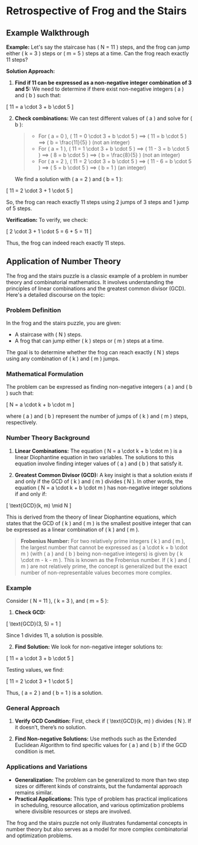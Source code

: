 # Retrospective of Frog and the Stairs

## Example Walkthrough

**Example:**
Let's say the staircase has \( N = 11 \) steps, and the frog can jump either \( k = 3 \) steps or \( m = 5 \) steps at a time. Can the frog reach exactly 11 steps?

**Solution Approach:**

1. **Find if 11 can be expressed as a non-negative integer combination of 3 and 5:**
   We need to determine if there exist non-negative integers \( a \) and \( b \) such that:

\[ 11 = a \cdot 3 + b \cdot 5 \]

2. **Check combinations:**
   We can test different values of \( a \) and solve for \( b \):
   > - For \( a = 0 \), \( 11 = 0 \cdot 3 + b \cdot 5 \) ⟹ \( 11 = b \cdot 5 \) ⟹ \( b = \frac{11}{5} \) (not an integer)
   > - For \( a = 1 \), \( 11 = 1 \cdot 3 + b \cdot 5 \) ⟹ \( 11 - 3 = b \cdot 5 \) ⟹ \( 8 = b \cdot 5 \) ⟹ \( b = \frac{8}{5} \) (not an integer)
   > - For \( a = 2 \), \( 11 = 2 \cdot 3 + b \cdot 5 \) ⟹ \( 11 - 6 = b \cdot 5 \) ⟹ \( 5 = b \cdot 5 \) ⟹ \( b = 1 \) (an integer)

   We find a solution with \( a = 2 \) and \( b = 1 \):

\[ 11 = 2 \cdot 3 + 1 \cdot 5 \]

   So, the frog can reach exactly 11 steps using 2 jumps of 3 steps and 1 jump of 5 steps.

**Verification:**
To verify, we check:

\[ 2 \cdot 3 + 1 \cdot 5 = 6 + 5 = 11 \]

Thus, the frog can indeed reach exactly 11 steps.

## Application of Number Theory

The frog and the stairs puzzle is a classic example of a problem in number theory and combinatorial mathematics. It involves understanding the principles of linear combinations and the greatest common divisor (GCD). Here's a detailed discourse on the topic:

### **Problem Definition**

In the frog and the stairs puzzle, you are given:

- A staircase with \( N \) steps.
- A frog that can jump either \( k \) steps or \( m \) steps at a time.

The goal is to determine whether the frog can reach exactly \( N \) steps using any combination of \( k \) and \( m \) jumps.

### **Mathematical Formulation**

The problem can be expressed as finding non-negative integers \( a \) and \( b \) such that:

\[ N = a \cdot k + b \cdot m \]

where \( a \) and \( b \) represent the number of jumps of \( k \) and \( m \) steps, respectively.

### **Number Theory Background**

1. **Linear Combinations:**
   The equation \( N = a \cdot k + b \cdot m \) is a linear Diophantine equation in two variables. The solutions to this equation involve finding integer values of \( a \) and \( b \) that satisfy it.

2. **Greatest Common Divisor (GCD):**
   A key insight is that a solution exists if and only if the GCD of \( k \) and \( m \) divides \( N \). In other words, the equation \( N = a \cdot k + b \cdot m \) has non-negative integer solutions if and only if:

\[ \text{GCD}(k, m) \mid N \]

   This is derived from the theory of linear Diophantine equations, which states that the GCD of \( k \) and \( m \) is the smallest positive integer that can be expressed as a linear combination of \( k \) and \( m \).

> **Frobenius Number:**
   For two relatively prime integers \( k \) and \( m \), the largest number that cannot be expressed as \( a \cdot k + b \cdot m \) (with \( a \) and \( b \) being non-negative integers) is given by \( k \cdot m - k - m \). This is known as the Frobenius number. If \( k \) and \( m \) are not relatively prime, the concept is generalized but the exact number of non-representable values becomes more complex.

### **Example**

Consider \( N = 11 \), \( k = 3 \), and \( m = 5 \):

1. **Check GCD:**
   
\[ \text{GCD}(3, 5) = 1 \]

   Since 1 divides 11, a solution is possible.

2. **Find Solution:**
   We look for non-negative integer solutions to:

\[ 11 = a \cdot 3 + b \cdot 5 \]

   
   Testing values, we find:

\[ 11 = 2 \cdot 3 + 1 \cdot 5 \]

 Thus, \( a = 2 \) and \( b = 1 \) is a solution.

### **General Approach**

1. **Verify GCD Condition:**
   First, check if \( \text{GCD}(k, m) \) divides \( N \). If it doesn’t, there’s no solution.

2. **Find Non-negative Solutions:**
   Use methods such as the Extended Euclidean Algorithm to find specific values for \( a \) and \( b \) if the GCD condition is met.

### **Applications and Variations**

- **Generalization:** The problem can be generalized to more than two step sizes or different kinds of constraints, but the fundamental approach remains similar.
- **Practical Applications:** This type of problem has practical implications in scheduling, resource allocation, and various optimization problems where divisible resources or steps are involved.

The frog and the stairs puzzle not only illustrates fundamental concepts in number theory but also serves as a model for more complex combinatorial and optimization problems.